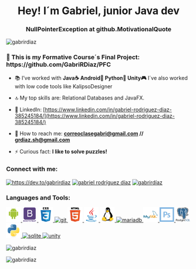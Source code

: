 <h1 align="center">Hey! I´m Gabriel, junior Java dev</h1>
<h3 align="center">NullPointerException at github.MotivationalQuote</h3>

<p align="left"> <img src="https://komarev.com/ghpvc/?username=gabrirdiaz&label=Profile%20views&color=0e75b6&style=flat" alt="gabrirdiaz" /> </p>

<h3>🌟 This is my Formative Course´s Final Project: https://github.com/GabriRDiaz/PFC </h3>

- 📚 I’ve worked with **Java☕ Android📱 Python🐍 Unity🎮** I´ve also worked with low code tools like KalipsoDesigner

- 🔝 My top skills are: Relational Databases and JavaFX. 

- 📝 LinkedIn: [https://www.linkedin.com/in/gabriel-rodriguez-diaz-385245184/](https://www.linkedin.com/in/gabriel-rodriguez-diaz-385245184/)

- 📧 How to reach me: **correoclasegabri@gmail.com // grdiaz.sh@gmail.com**

- ⚡ Curious fact: **I like to solve puzzles!**

<h3 align="left">Connect with me:</h3>
<p align="left">
<a href="https://dev.to/https://dev.to/gabrirdiaz" target="blank"><img align="center" src="https://cdn.jsdelivr.net/npm/simple-icons@3.0.1/icons/dev-dot-to.svg" alt="https://dev.to/gabrirdiaz" height="30" width="40" /></a>
<a href="https://linkedin.com/in/gabriel rodríguez díaz" target="blank"><img align="center" src="https://cdn.jsdelivr.net/npm/simple-icons@3.0.1/icons/linkedin.svg" alt="gabriel rodríguez díaz" height="30" width="40" /></a>
<a href="https://stackoverflow.com/users/gabrirdíaz" target="blank"><img align="center" src="https://cdn.jsdelivr.net/npm/simple-icons@3.0.1/icons/stackoverflow.svg" alt="gabrirdíaz" height="30" width="40" /></a>
</p>

<h3 align="left">Languages and Tools:</h3>
<p align="left"> <a href="https://developer.android.com" target="_blank"> <img src="https://raw.githubusercontent.com/devicons/devicon/master/icons/android/android-original-wordmark.svg" alt="android" width="40" height="40"/> </a> <a href="https://getbootstrap.com" target="_blank"> <img src="https://raw.githubusercontent.com/devicons/devicon/master/icons/bootstrap/bootstrap-plain-wordmark.svg" alt="bootstrap" width="40" height="40"/> </a> <a href="https://www.w3schools.com/css/" target="_blank"> <img src="https://raw.githubusercontent.com/devicons/devicon/master/icons/css3/css3-original-wordmark.svg" alt="css3" width="40" height="40"/> </a> <a href="https://git-scm.com/" target="_blank"> <img src="https://www.vectorlogo.zone/logos/git-scm/git-scm-icon.svg" alt="git" width="40" height="40"/> </a> <a href="https://www.w3.org/html/" target="_blank"> <img src="https://raw.githubusercontent.com/devicons/devicon/master/icons/html5/html5-original-wordmark.svg" alt="html5" width="40" height="40"/> </a> <a href="https://www.java.com" target="_blank"> <img src="https://raw.githubusercontent.com/devicons/devicon/master/icons/java/java-original.svg" alt="java" width="40" height="40"/> </a> <a href="https://www.linux.org/" target="_blank"> <img src="https://raw.githubusercontent.com/devicons/devicon/master/icons/linux/linux-original.svg" alt="linux" width="40" height="40"/> </a> <a href="https://mariadb.org/" target="_blank"> <img src="https://www.vectorlogo.zone/logos/mariadb/mariadb-icon.svg" alt="mariadb" width="40" height="40"/> </a> <a href="https://www.mysql.com/" target="_blank"> <img src="https://raw.githubusercontent.com/devicons/devicon/master/icons/mysql/mysql-original-wordmark.svg" alt="mysql" width="40" height="40"/> </a> <a href="https://www.photoshop.com/en" target="_blank"> <img src="https://raw.githubusercontent.com/devicons/devicon/master/icons/photoshop/photoshop-line.svg" alt="photoshop" width="40" height="40"/> </a> <a href="https://www.postgresql.org" target="_blank"> <img src="https://raw.githubusercontent.com/devicons/devicon/master/icons/postgresql/postgresql-original-wordmark.svg" alt="postgresql" width="40" height="40"/> </a> <a href="https://www.python.org" target="_blank"> <img src="https://raw.githubusercontent.com/devicons/devicon/master/icons/python/python-original.svg" alt="python" width="40" height="40"/> </a> <a href="https://www.scala-lang.org" target="_blank"> <a href="https://www.sqlite.org/" target="_blank"> <img src="https://www.vectorlogo.zone/logos/sqlite/sqlite-icon.svg" alt="sqlite" width="40" height="40"/> </a> <a href="https://unity.com/" target="_blank"> <img src="https://www.vectorlogo.zone/logos/unity3d/unity3d-icon.svg" alt="unity" width="40" height="40"/> </a> </p>

<p><img align="center" src="https://github-readme-stats.vercel.app/api/top-langs?username=gabrirdiaz&show_icons=true&locale=en&layout=compact" alt="gabrirdiaz" /></p>

<p><img align="center" src="https://github-readme-streak-stats.herokuapp.com/?user=gabrirdiaz&" alt="gabrirdiaz" /></p>

